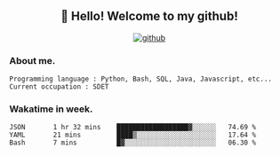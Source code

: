 <h2 align="center">👋 Hello! Welcome to my github! </h2>
<p align="center">
  <a href="https://github.com/usergwen"><img src="https://img.shields.io/badge/GitHub-24292e" alt="github"></a>
</p>

### About me.

```Plain Text
Programming language : Python, Bash, SQL, Java, Javascript, etc...
Current occupation : SDET
```
### Wakatime in week.

<!--START_SECTION:waka-->
```text
JSON       1 hr 32 mins    ██████████████████▓░░░░░░   74.69 % 
YAML       21 mins         ████▒░░░░░░░░░░░░░░░░░░░░   17.64 % 
Bash       7 mins          █▓░░░░░░░░░░░░░░░░░░░░░░░   06.30 % 
```
<!--END_SECTION:waka-->
